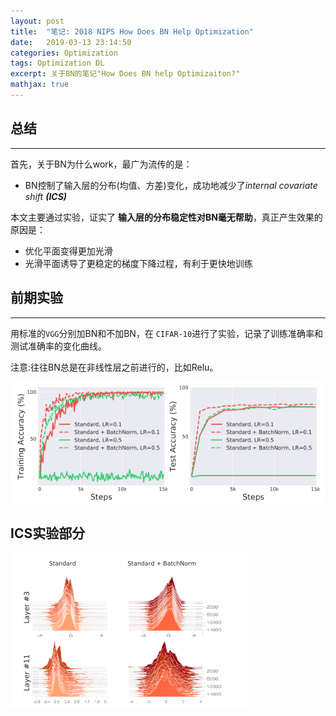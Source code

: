 ```yaml
---
layout: post
title:  "笔记: 2018 NIPS How Does BN Help Optimization"
date:   2019-03-13 23:14:50
categories: Optimization
tags: Optimization DL
excerpt: 关于BN的笔记"How Does BN help Optimizaiton?"
mathjax: true
---
```


## 总结 ##
---
首先，关于BN为什么work，最广为流传的是：

* BN控制了输入层的分布(均值、方差)变化，成功地减少了*internal covariate shift **(ICS)***
	
本文主要通过实验，证实了 **输入层的分布稳定性对BN毫无帮助**，真正产生效果的原因是：

* 优化平面变得更加光滑
* 光滑平面诱导了更稳定的梯度下降过程，有利于更快地训练


## 前期实验 ##
---
用标准的`VGG`分别加BN和不加BN，在 `CIFAR-10`进行了实验，记录了训练准确率和测试准确率的变化曲线。

注意:往往BN总是在非线性层之前进行的，比如Relu。

![image](../postimg/2019-03-14vgg-test.png) 

## ICS实验部分 ##

![ICS](../postimg/2019-03-14-ICS-test.png)
